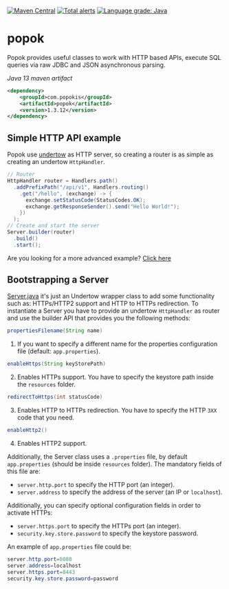 [![Maven Central](https://maven-badges.herokuapp.com/maven-central/com.popokis/popok/badge.svg)](https://maven-badges.herokuapp.com/maven-central/com.popokis/popok) [![Total alerts](https://img.shields.io/lgtm/alerts/g/soasada/popok.svg?logo=lgtm&logoWidth=18)](https://lgtm.com/projects/g/soasada/popok/alerts/) [![Language grade: Java](https://img.shields.io/lgtm/grade/java/g/soasada/popok.svg?logo=lgtm&logoWidth=18)](https://lgtm.com/projects/g/soasada/popok/context:java)

# popok
Popok provides useful classes to work with HTTP based APIs, execute SQL queries via raw JDBC and JSON asynchronous parsing.

_Java 13 maven artifact_

```xml
<dependency>
    <groupId>com.popokis</groupId>
    <artifactId>popok</artifactId>
    <version>1.3.12</version>
</dependency>
```

## Simple HTTP API example

Popok use [undertow](https://github.com/undertow-io/undertow) as HTTP server, so creating a router is as simple as creating an undertow `HttpHandler`.

```java
// Router
HttpHandler router = Handlers.path()
  .addPrefixPath("/api/v1", Handlers.routing()
    .get("/hello", (exchange) -> {
      exchange.setStatusCode(StatusCodes.OK);
      exchange.getResponseSender().send("Hello World!");
    })
  );
// Create and start the server
Server.builder(router)
  .build()
  .start();
```
Are you looking for a more advanced example? [Click here](https://github.com/soasada/undertow-vuejs)
## Bootstrapping a Server

[Server.java](/src/main/java/com/popokis/popok/http/Server.java) it's just an Undertow wrapper class to add some functionality such as: HTTPs/HTTP2 support and HTTP to HTTPs redirection. To instantiate a Server you have to provide an undertow `HttpHandler` as router and use the builder API that provides you the following methods:

```java
propertiesFilename(String name)
```
1) If you want to specify a different name for the properties configuration file (default: `app.properties`).

```java
enableHttps(String keyStorePath)
```
2) Enables HTTPs support. You have to specify the keystore path inside the `resources` folder.

```java
redirectToHttps(int statusCode)
```
3) Enables HTTP to HTTPs redirection. You have to specify the HTTP `3XX` code that you need.

```java
enableHttp2()
```
4) Enables HTTP2 support.

Additionally, the Server class uses a `.properties` file, by default `app.properties` (should be inside `resources` folder). The mandatory fields of this file are:

* `server.http.port` to specify the HTTP port (an integer).
* `server.address` to specify the address of the server (an IP or `localhost`).

Additionally, you can specify optional configuration fields in order to activate HTTPs:

* `server.https.port` to specify the HTTPs port (an integer).
* `security.key.store.password` to specify the keystore password.

An example of `app.properties` file could be:

```java
server.http.port=8080
server.address=localhost
server.https.port=8443
security.key.store.password=password
```
